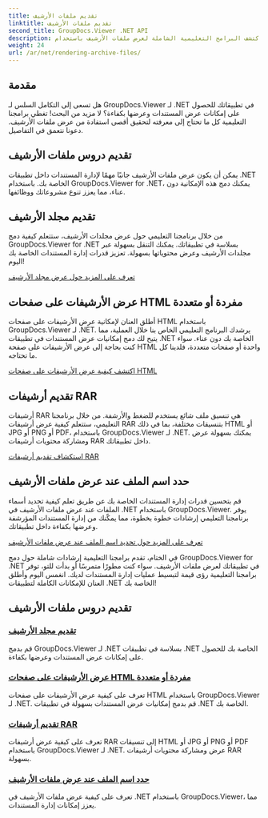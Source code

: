 ```yaml
---
title: تقديم ملفات الأرشيف
linktitle: تقديم ملفات الأرشيف
second_title: GroupDocs.Viewer .NET API
description: اكتشف البرامج التعليمية الشاملة لعرض ملفات الأرشيف باستخدام GroupDocs.Viewer لـ .NET. الاندماج بسلاسة وكفاءة في تطبيقات .NET الخاصة بك.
weight: 24
url: /ar/net/rendering-archive-files/
---
```

## مقدمة

هل تسعى إلى التكامل السلس لـ GroupDocs.Viewer لـ .NET في تطبيقاتك للحصول على إمكانات عرض المستندات وعرضها بكفاءة؟ لا مزيد من البحث! تغطي برامجنا التعليمية كل ما تحتاج إلى معرفته لتحقيق أقصى استفادة من عرض ملفات الأرشيف. دعونا نتعمق في التفاصيل.

## تقديم دروس ملفات الأرشيف

يمكن أن يكون عرض ملفات الأرشيف جانبًا مهمًا لإدارة المستندات داخل تطبيقات .NET الخاصة بك. باستخدام GroupDocs.Viewer for .NET، يمكنك دمج هذه الإمكانية دون عناء، مما يعزز تنوع مشروعاتك ووظائفها.

## تقديم مجلد الأرشيف

من خلال برنامجنا التعليمي حول عرض مجلدات الأرشيف، ستتعلم كيفية دمج GroupDocs.Viewer for .NET بسلاسة في تطبيقاتك. يمكنك التنقل بسهولة عبر مجلدات الأرشيف وعرض محتوياتها بسهولة. تعزيز قدرات إدارة المستندات الخاصة بك اليوم!

[تعرف على المزيد حول عرض مجلد الأرشيف](./render-archive-folder/)

## عرض الأرشيفات على صفحات HTML مفردة أو متعددة

أطلق العنان لإمكانية عرض الأرشيفات على صفحات HTML باستخدام GroupDocs.Viewer لـ .NET. يرشدك البرنامج التعليمي الخاص بنا خلال العملية، مما يتيح لك دمج إمكانيات عرض المستندات في تطبيقات .NET الخاصة بك دون عناء. سواء كنت بحاجة إلى عرض الأرشيفات على صفحة HTML واحدة أو صفحات متعددة، فلدينا كل ما تحتاجه.

[اكتشف كيفية عرض الأرشيفات على صفحات HTML](./render-archives-html/)

## تقديم أرشيفات RAR

أرشيفات RAR هي تنسيق ملف شائع يستخدم للضغط والأرشفة. من خلال برنامجنا التعليمي، ستتعلم كيفية عرض أرشيفات RAR بتنسيقات مختلفة، بما في ذلك HTML أو JPG أو PNG أو PDF، باستخدام GroupDocs.Viewer لـ .NET. يمكنك بسهولة عرض ومشاركة محتويات أرشيفات RAR داخل تطبيقاتك.

[استكشاف تقديم أرشيفات RAR](./render-rar/)

## حدد اسم الملف عند عرض ملفات الأرشيف

قم بتحسين قدرات إدارة المستندات الخاصة بك عن طريق تعلم كيفية تحديد أسماء الملفات عند عرض ملفات الأرشيف في .NET باستخدام GroupDocs.Viewer. يوفر برنامجنا التعليمي إرشادات خطوة بخطوة، مما يمكّنك من إدارة المستندات المؤرشفة وعرضها بكفاءة داخل تطبيقاتك.

[تعرف على المزيد حول تحديد اسم الملف عند عرض ملفات الأرشيف](./specify-filename-render-archive/)

في الختام، تقدم برامجنا التعليمية إرشادات شاملة حول دمج GroupDocs.Viewer for .NET في تطبيقاتك لعرض ملفات الأرشيف. سواء كنت مطورًا متمرسًا أو بدأت للتو، توفر برامجنا التعليمية رؤى قيمة لتبسيط عمليات إدارة المستندات لديك. انغمس اليوم وأطلق العنان للإمكانات الكاملة لتطبيقات .NET الخاصة بك!
## تقديم دروس ملفات الأرشيف
### [تقديم مجلد الأرشيف](./render-archive-folder/)
قم بدمج GroupDocs.Viewer لـ .NET بسلاسة في تطبيقات .NET الخاصة بك للحصول على إمكانات عرض المستندات وعرضها بكفاءة.
### [عرض الأرشيفات على صفحات HTML مفردة أو متعددة](./render-archives-html/)
تعرف على كيفية عرض الأرشيفات على صفحات HTML باستخدام GroupDocs.Viewer لـ .NET. قم بدمج إمكانيات عرض المستندات بسهولة في تطبيقات .NET الخاصة بك.
### [تقديم أرشيفات RAR](./render-rar/)
تعرف على كيفية عرض أرشيفات RAR إلى تنسيقات HTML أو JPG أو PNG أو PDF باستخدام GroupDocs.Viewer لـ .NET. عرض ومشاركة محتويات أرشيفات RAR بسهولة.
### [حدد اسم الملف عند عرض ملفات الأرشيف](./specify-filename-render-archive/)
تعرف على كيفية عرض ملفات الأرشيف في .NET باستخدام GroupDocs.Viewer، مما يعزز إمكانات إدارة المستندات.